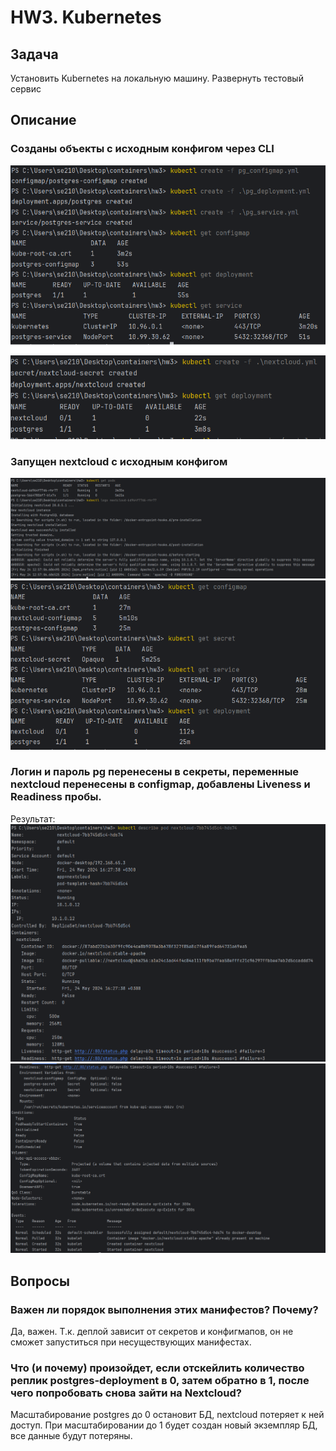 # HW3. Kubernetes

## Задача 
Установить Kubernetes на локальную машину. Развернуть тестовый сервис


## Описание
### Созданы объекты c исходным конфигом через CLI

![1](screens/1.png)
![2](screens/2.png)
### Запущен nextcloud с исходным конфигом
![3](screens/3.png)
![4](screens/4.png)

### Логин и пароль pg перенесены в секреты, переменные nextcloud перенесены в configmap, добавлены Liveness и Readiness пробы. 
Результат:
![5](screens/5.png)
![6](screens/6.png)

## Вопросы
### Важен ли порядок выполнения этих манифестов? Почему?
Да, важен. Т.к. деплой зависит от секретов и конфигмапов, он не сможет запуститься при несуществующих манифестах.

### Что (и почему) произойдет, если отскейлить количество реплик postgres-deployment в 0, затем обратно в 1, после чего попробовать снова зайти на Nextcloud? 
Масштабирование postgres до 0 остановит БД, nextcloud потеряет к ней доступ. При масштабировании до 1 будет создан новый экземпляр БД, все данные будут потеряны.
